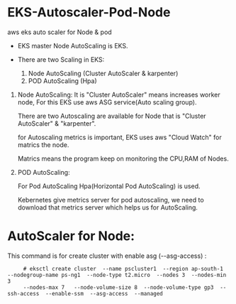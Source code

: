 # EKS-Autoscaler-Pod-Node
aws eks auto scaler for Node &amp; pod

- EKS master Node AutoScaling is EKS. 

- There are two Scaling in EKS: 
  1. Node AutoScaling (Cluster AutoScaler & karpenter)
  2. POD AutoScaling (Hpa)

 1. Node AutoScaling:
    It is "Cluster AutoScaler" means increases worker node, For this EKS use aws ASG service(Auto scaling group).

    There are two Autoscaling are available for Node that is "Cluster AutoScaler" & "karpenter".

    for Autoscaling metrics is important, EKS uses aws "Cloud Watch" for matrics the node.

    Matrics means the program keep on monitoring the CPU,RAM of Nodes. 

2. POD AutoScaling:

   For Pod AutoScaling Hpa(Horizontal Pod AutoScaling) is used.

   Kebernetes give metrics server for pod autoscaling, we need to download that metrics server which helps us for AutoScaling.
   


# AutoScaler for Node:

This command is for create cluster with enable asg (--asg-access) : 

         # eksctl create cluster  --name pscluster1  --region ap-south-1  --nodegroup-name ps-ng1  --node-type t2.micro  --nodes 3  --nodes-min 3 
         --nodes-max 7   --node-volume-size 8  --node-volume-type gp3  --ssh-access  --enable-ssm  --asg-access  --managed







